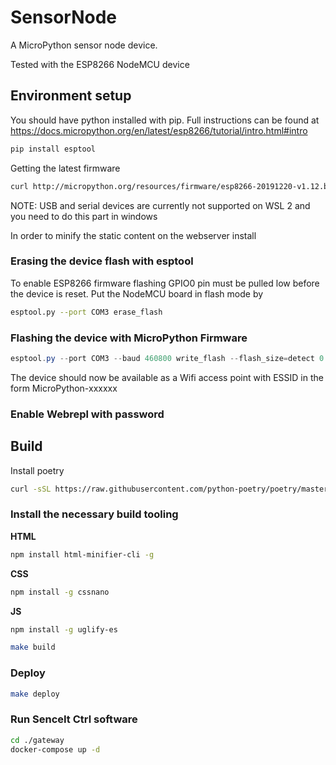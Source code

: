 # SensorNode

A MicroPython sensor node device.

Tested with the ESP8266 NodeMCU device

## Environment setup

You should have python installed with pip. Full instructions can be found at https://docs.micropython.org/en/latest/esp8266/tutorial/intro.html#intro

```bash
pip install esptool
```

Getting the latest firmware

```bash
curl http://micropython.org/resources/firmware/esp8266-20191220-v1.12.bin -o ./firmware/esp8266-20191220-v1.12.bin
```

NOTE: USB and serial devices are currently not supported on WSL 2 and you need to do this part in windows

In order to minify the static content on the webserver install

### Erasing the device flash with esptool

To enable ESP8266 firmware flashing GPIO0 pin must be pulled low before the device is reset.
Put the NodeMCU board in flash mode by

```bash
esptool.py --port COM3 erase_flash
```

### Flashing the device with MicroPython Firmware

```powershell
esptool.py --port COM3 --baud 460800 write_flash --flash_size=detect 0 .\firmware\esp8266-20191220-v1.12.bin
```

The device should now be available as a Wifi access point with ESSID in the form MicroPython-xxxxxx

### Enable Webrepl with password

## Build

Install poetry

```bash
curl -sSL https://raw.githubusercontent.com/python-poetry/poetry/master/get-poetry.py | python
```

### Install the necessary build tooling

**HTML**

```bash
npm install html-minifier-cli -g
```

**CSS**

```bash
npm install -g cssnano
```

**JS**

```bash
npm install -g uglify-es
```

```bash
make build
```

### Deploy

```bash
make deploy
```

### Run SenceIt Ctrl software

```bash
cd ./gateway
docker-compose up -d
```
